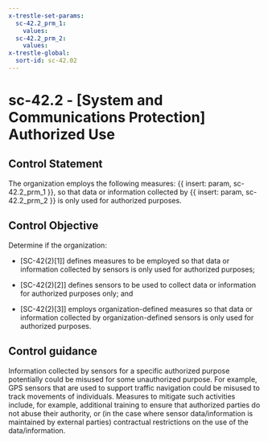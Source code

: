 ```yaml
---
x-trestle-set-params:
  sc-42.2_prm_1:
    values:
  sc-42.2_prm_2:
    values:
x-trestle-global:
  sort-id: sc-42.02
---
```


# sc-42.2 - \[System and Communications Protection\] Authorized Use

## Control Statement

The organization employs the following measures: {{ insert: param, sc-42.2_prm_1 }}, so that data or information collected by {{ insert: param, sc-42.2_prm_2 }} is only used for authorized purposes.

## Control Objective

Determine if the organization:

- \[SC-42(2)[1]\] defines measures to be employed so that data or information collected by sensors is only used for authorized purposes;

- \[SC-42(2)[2]\] defines sensors to be used to collect data or information for authorized purposes only; and

- \[SC-42(2)[3]\] employs organization-defined measures so that data or information collected by organization-defined sensors is only used for authorized purposes.

## Control guidance

Information collected by sensors for a specific authorized purpose potentially could be misused for some unauthorized purpose. For example, GPS sensors that are used to support traffic navigation could be misused to track movements of individuals. Measures to mitigate such activities include, for example, additional training to ensure that authorized parties do not abuse their authority, or (in the case where sensor data/information is maintained by external parties) contractual restrictions on the use of the data/information.
